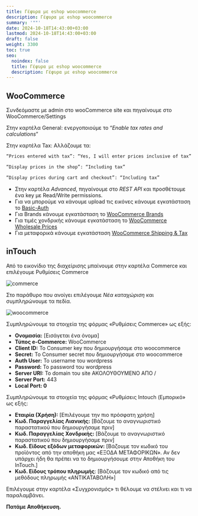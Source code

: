 ```yaml
---
title: Γέφυρα με eshop woocommerce
description: Γέφυρα με eshop woocommerce
summary: '""'
date: 2024-10-18T14:43:00+03:00
lastmod: 2024-10-18T14:43:00+03:00
draft: false
weight: 3300
toc: true
seo:
  noindex: false
  title: Γέφυρα με eshop woocommerce
  description: Γέφυρα με eshop woocommerce
---
```


## WooCommerce

Συνδεόμαστε με admin στο wooCommerce site και πηγαίνουμε στο WooCommerce/Settings

Στην καρτέλα General: ενεργοποιούμε το “_Enable tax rates and calculations_”

Στην καρτέλα Tax: Αλλάζουμε τα:

```bash
“Prices entered with tax”: “Yes, I will enter prices inclusive of tax”

“Display prices in the shop”: “Including tax”

“Display prices during cart and checkout”: “Including tax”
```

- Στην καρτέλα _Advanced_, πηγαίνουμε στο _REST API_ και προσθέτουμε ένα key με Read/Write permissions.
- Για να μπορούμε να κάνουμε upload τις εικόνες κάνουμε εγκατάσταση το [Basic-Auth](https://github.com/WP-API/Basic-Auth)
- Για Brands κάνουμε εγκατάσταση το [WooCommerce Brands](https://woocommerce.com/products/brands/)
- Για τιμές χονδρικής κάνουμε εγκατάσταση το [WooCommerce Wholesale Prices](https://wholesalesuiteplugin.com/free-woocommerce-wholesale-prices-plugin/)
- Για μεταφορικά κάνουμε εγκατάσταση [WooCommerce Shipping & Tax](https://wordpress.org/plugins/woocommerce-services/)

## inTouch

Από το εικονίδιο της διαχείρισης μπαίνουμε στην καρτέλα Commerce και επιλέγουμε Ρυθμίσεις Commerce

![commerce](/images/commerce.jpg "commerce")

Στο παράθυρο που ανοίγει επιλέγουμε _Νέα καταχώριση_ και συμπληρώνουμε τα πεδία.

![woocommerce](/images/webedit.jpg "whocommerce")

Συμπληρώνουμε τα στοιχεία της φόρμας «Ρυθμίσεις Commerce» ως εξής:

- **Ονομασία:** \[Εισάγεται ένα όνομα]
- **Τύπος e-Commerce:** WooCommerce
- **Client ID:** Το Consumer key που δημιουργήσαμε στο woocommerce
- **Secret:** Το Consumer secret που δημιουργήσαμε στο woocommerce
- **Auth User:** Το username του wordpress
- **Password:** Το password του wordpress
- **Server URI:** Το domain του site ΑΚΟΛΟΥΘΟΥΜΕΝΟ ΑΠΟ /
- **Server Port:** 443
- **Local Port: 0**

Συμπληρώνουμε τα στοιχεία της φόρμας «Ρυθμίσεις Intouch (Εμπορικό» ως εξής:

- **Εταιρία (Χρήση):** \[Επιλέγουμε την πιο πρόσφατη χρήση]
- **Κωδ. Παραγγελίας Λιανικής:** \[Βάζουμε το αναγνωριστικό παραστατικού που δημιουργήσαμε πριν]
- **Κωδ. Παραγγελίας Χονδρικής:** \[Βάζουμε το αναγνωριστικό παραστατικού που δημιουργήσαμε πριν]
- **Κωδ. Είδους εξόδων μεταφορικών:** \[Βάζουμε τον κωδικό του προϊόντος από την αποθήκη μας «ΕΞΟΔΑ ΜΕΤΑΦΟΡΙΚΩΝ». Αν δεν υπάρχει ήδη θα πρέπει να το δημιουργήσουμε στην Αποθήκη του InTouch.]
- **Κωδ. Είδους τρόπου πληρωμής**: \[Βάζουμε τον κωδικό από τις μεθόδους πληρωμής «ΑΝΤΙΚΑΤΑΒΟΛΗ»]

Επιλέγουμε στην καρτέλα «Συγχρονισμός» τι θέλουμε να στέλνει και τι να παραλαμβάνει.

**Πατάμε Αποθήκευση.**
